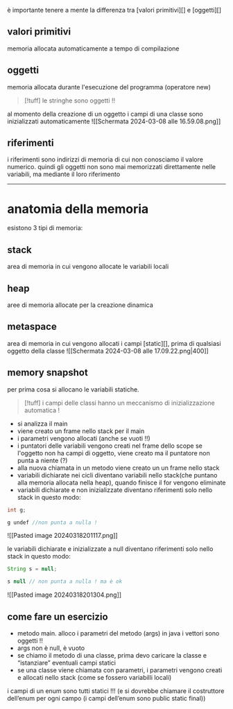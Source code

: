 è importante tenere a mente la differenza tra [valori primitivi][] e [oggetti][]
## valori primitivi
memoria allocata automaticamente a tempo di compilazione
## oggetti
memoria allocata durante l'esecuzione del programma (operatore new)
>[!tuff] le stringhe sono oggetti !!

al momento della creazione di un oggetto i campi di una classe sono inizializzati automaticamente
![[Schermata 2024-03-08 alle 16.59.08.png]]
## riferimenti
i riferimenti sono indirizzi di memoria di cui non conosciamo il valore numerico. quindi gli oggetti non sono mai memorizzati direttamente nelle variabili, ma mediante il loro riferimento
***	
# anatomia della memoria
esistono 3 tipi di memoria:
## stack
area di memoria in cui vengono allocate le variabili locali
## heap 
aree di memoria allocate per la creazione dinamica
## metaspace
area di memoria in cui vengono allocati i campi [static][], prima di qualsiasi oggetto della classe
![[Schermata 2024-03-08 alle 17.09.22.png|400]]


## memory snapshot
per prima cosa si allocano le variabili statiche.
>[!tuff] i campi delle classi hanno un meccanismo di inizializzazione automatica !

- si analizza il main
- viene creato un frame nello stack per il main
- i parametri vengono allocati (anche se vuoti !!)
- i puntatori delle variabili vengono creati nel frame dello scope se l'oggetto non ha campi di oggetto, viene creato ma il puntatore non punta a niente (?)
- alla nuova chiamata in un metodo viene creato un un frame nello stack
- variabili dichiarate nei cicli diventano variabili nello stack(che puntano alla memoria allocata nella heap), quando finisce il for vengono eliminate
- variabili dichiarate e non inizializzate diventano riferimenti solo nello stack in questo modo:
```java
int g;

g undef //non punta a nulla !
```
![[Pasted image 20240318201117.png]]

le variabili dichiarate e inizializzate a null diventano riferimenti solo nello stack in questo modo:
```java
String s = null;

s null // non punta a nulla ! ma è ok
```
![[Pasted image 20240318201304.png]]

## come fare un esercizio
- metodo main. alloco i parametri del metodo (args) in java i vettori sono oggetti !!
- args non è null, è vuoto
- se chiamo il metodo di una classe, prima devo caricare la classe e “istanziare” eventuali campi statici
- se una classe viene chiamata con parametri, i parametri vengono creati e allocati nello stack (come se fossero variabilli locali)

i campi di un enum sono tutti statici !!! (e si dovrebbe chiamare il costruttore dell’enum per ogni campo (i campi dell’enum sono public static final))